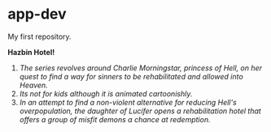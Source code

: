 # app-dev
My first repository.

**Hazbin Hotel!**
1. *The series revolves around Charlie Morningstar, princess of Hell, on her quest to find a way for sinners to be rehabilitated and allowed into Heaven.*
2. *Its not for kids although it is animated cartoonishly.*
3. *In an attempt to find a non-violent alternative for reducing Hell's overpopulation, the daughter of Lucifer opens a rehabilitation hotel that offers a group of misfit demons a chance at redemption.*
